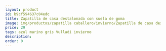 ```yaml
---
layout: product
id: b9cf594637c04edc
title: Zapatilla de casa destalonada con suela de goma
image: img/productos/zapatilla caballero/invierno/Zapatilla de casa destalonada con suela de goma=29 =azul marino gris Vulladi invierno.webp
price: 29 
tags: azul marino gris Vulladi invierno
description: 
order: 0
---
```

